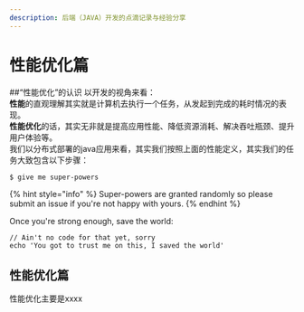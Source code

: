 ```yaml
---
description: 后端（JAVA）开发的点滴记录与经验分享
---
```


# 性能优化篇

##“性能优化”的认识
以开发的视角来看：  
**性能**的直观理解其实就是计算机去执行一个任务，从发起到完成的耗时情况的表现。  
**性能优化**的话，其实无非就是提高应用性能、降低资源消耗、解决吞吐瓶颈、提升用户体验等。  
我们以分布式部署的java应用来看，其实我们按照上面的性能定义，其实我们的任务大致包含以下步骤：
```
$ give me super-powers
```

{% hint style="info" %}
 Super-powers are granted randomly so please submit an issue if you're not happy with yours.
{% endhint %}

Once you're strong enough, save the world:

```
// Ain't no code for that yet, sorry
echo 'You got to trust me on this, I saved the world'
```

## 性能优化篇

性能优化主要是xxxx

